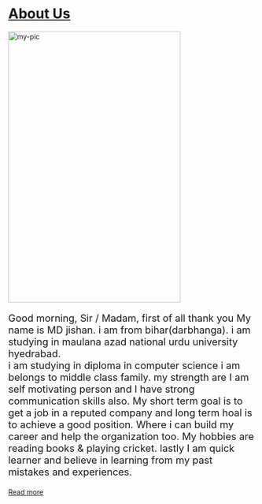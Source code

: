 <html>
    <head>
        <title>Responsive about us page</title>
        <link rel="stylesheet" href="/styles_task-2.css">
    </head>
    <body>
        <div class="container">
            <h1 class="title"><u>About Us</u></h1>
            <div class="about-content">
                <div class="image">
                    <img src="WhatsApp Image 2023-03-18 at 10.58.47.jpg" height="550px" width="350px" alt="my-pic">
                </div>
                <div class="content">
                    <p style="font-size: 20px;">Good morning, Sir / Madam, first of all thank you My name is MD jishan. i am from bihar(darbhanga). 
                    i am studying in maulana azad national urdu university hyedrabad. <br> i am studying in diploma in computer science 
                i am belongs to middle class family. my strength are I am self motivating person and I have strong communication skills also.
            My short term goal is to get a job in a reputed company and long term hoal is to achieve a good position. Where i can build my career
        and help the organization too. My hobbies are reading books & playing cricket. lastly I am quick learner and believe in learning from 
    my past mistakes and experiences.</p>
                <a href="" class="readmore">Read more</a>
                </div>
            </div>
        </div>
    </body>
</html>
